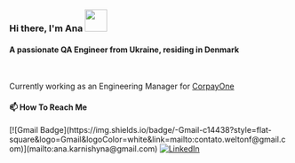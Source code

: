 <h3 align="left">Hi there, I'm Ana <img src="https://media.giphy.com/media/WUlplcMpOCEmTGBtBW/giphy.gif" width="40px">  </h3>
<h4 align="left">A passionate QA Engineer from Ukraine, residing in Denmark </h4>
<br>

Currently working as an Engineering Manager for <a href="https://www.corpayone.com/">CorpayOne</a>
<br>

<h4 align="left">📫 How To Reach Me </h4>
[![Gmail Badge](https://img.shields.io/badge/-Gmail-c14438?style=flat-square&logo=Gmail&logoColor=white&link=mailto:contato.weltonf@gmail.com)](mailto:ana.karnishyna@gmail.com)
<a href="https://www.linkedin.com/in/ana-karnishyna" target="_blank"><img src="https://img.shields.io/badge/LinkedIn-%230077B5.svg?&style=flat-square&logo=linkedin&logoColor=white" alt="LinkedIn"></a>

<br/>
